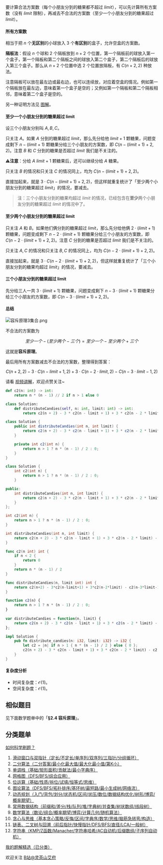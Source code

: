 要计算合法方案数（每个小朋友分到的糖果都不超过 $\textit{limit}$），可以先计算所有方案数（没有 $\textit{limit}$ 限制），再减去不合法的方案数（至少一个小朋友分到的糖果超过 $\textit{limit}$）。

#### 所有方案数

相当于把 $n$ 个**无区别**的小球放入 $3$ 个**有区别**的盒子，允许空盒的方案数。

**隔板法**：假设 $n$ 个球和 $2$ 个隔板放到 $n+2$ 个位置，第一个隔板前的球放入第一个盒子，第一个隔板和第二个隔板之间的球放入第二个盒子，第二个隔板后的球放入第三个盒子。那么从 $n+2$ 个位置中选 $2$ 个位置放隔板，有 $C(n+2, 2)$ 种放法。

注意隔板可以放在最左边或最右边，也可以连续放，对应着空盒的情况。例如第一个隔板放在最左边，意味着第一个盒子是空的；又例如第一个隔板和第二个隔板相邻，意味着第二个盒子是空的。

另一种证明方法见 [图解](https://leetcode.cn/problems/count-ways-to-make-array-with-product/solutions/2713481/tu-jie-zhi-yin-zi-fen-jie-fang-qiu-wen-t-fboo/)。

#### 至少一个小朋友分到的糖果超过 limit

设三个小朋友分别叫 $A,B,C$。

只关注 $A$。如果 $A$ 分到的糖果超过 $\textit{limit}$，那么先分给他 $\textit{limit}+1$ 颗糖果，问题变成剩下 $n-(\textit{limit}+1)$ 颗糖果分给三个小朋友的方案数，即 $C(n-(\textit{limit}+1)+2, 2)$。注意 $B$ 和 $C$ 分到的糖果是否超过 $\textit{limit}$ 我们是不关注的。

⚠**注意**：分给 $A$ $\textit{limit}+1$ 颗糖果后，还可以继续分给 $A$ 糖果。

只关注 $B$ 的情况和只关注 $C$ 的情况同上，均为 $C(n-(\textit{limit}+1)+2, 2)$。

直接加起来，就是 $3\cdot C(n-(\textit{limit}+1)+2, 2)$，但这样就重复统计了「至少两个小朋友分到的糖果超过 $\textit{limit}$」的情况，要减去。

> 注：三个小朋友分到的糖果均超过 $\textit{limit}$ 的情况，已经包含在**至少**两个小朋友分到的糖果超过 $\textit{limit}$ 的情况中了。

#### 至少两个小朋友分到的糖果超过 limit

只关注 $A$ 和 $B$。如果他们俩分到的糖果超过 $\textit{limit}$，那么先分给他俩 $2\cdot (\textit{limit}+1)$ 颗糖果，问题变成剩下 $n-2\cdot (\textit{limit}+1)$ 颗糖果分给三个小朋友的方案数，即 $C(n-2\cdot(\textit{limit}+1)+2, 2)$。注意 $C$ 分到的糖果是否超过 $\textit{limit}$ 我们是不关注的。

只关注 $A,C$ 的情况和只关注 $B,C$ 的情况同上，均为 $C(n-2\cdot(\textit{limit}+1)+2, 2)$。

直接加起来，就是 $3\cdot C(n-2\cdot(\textit{limit}+1)+2, 2)$，但这样就重复统计了「三个小朋友分到的糖果均超过 $\textit{limit}$」的情况，要减去。

#### 三个小朋友分到的糖果超过 limit

先分给三人一共 $3\cdot (\textit{limit}+1)$ 颗糖果，问题变成剩下 $n-3\cdot (\textit{limit}+1)$ 颗糖果分给三个小朋友的方案数，即 $C(n-3\cdot(\textit{limit}+1)+2, 2)$。

#### 总结

![容斥原理3集合.png](https://pic.leetcode.cn/1748767879-BFKbsF-%E5%AE%B9%E6%96%A5%E5%8E%9F%E7%90%863%E9%9B%86%E5%90%88.png)

不合法的方案数为

$$
至少一个 - (至少两个 - 三个) = 至少一个 - 至少两个 + 三个
$$

这就是**容斥原理**。

最后用所有方案数减去不合法的方案数，整理得到答案：

$$
C(n+2, 2) - 3\cdot C(n-\textit{limit}+1, 2) + 3\cdot C(n-2\cdot\textit{limit}, 2) - C(n-3\cdot \textit{limit}-1, 2)
$$

请看 [视频讲解](https://www.bilibili.com/video/BV1Ww411T7JP/)，欢迎点赞关注~

```py [sol-Python3]
def c2(n: int) -> int:
    return n * (n - 1) // 2 if n > 1 else 0

class Solution:
    def distributeCandies(self, n: int, limit: int) -> int:
        return c2(n + 2) - 3 * c2(n - limit + 1) + 3 * c2(n - 2 * limit) - c2(n - 3 * limit - 1)
```

```java [sol-Java]
class Solution {
    public int distributeCandies(int n, int limit) {
        return c2(n + 2) - 3 * c2(n - limit + 1) + 3 * c2(n - 2 * limit) - c2(n - 3 * limit - 1);
    }

    private int c2(int n) {
        return n > 1 ? n * (n - 1) / 2 : 0;
    }
}
```

```cpp [sol-C++]
class Solution {
    int c2(int n) {
        return n > 1 ? n * (n - 1) / 2 : 0;
    }

public:
    int distributeCandies(int n, int limit) {
        return c2(n + 2) - 3 * c2(n - limit + 1) + 3 * c2(n - 2 * limit) - c2(n - 3 * limit - 1);
    }
};
```

```c [sol-C]
int c2(int n) {
    return n > 1 ? n * (n - 1) / 2 : 0;
}

int distributeCandies(int n, int limit) {
    return c2(n + 2) - 3 * c2(n - limit + 1) + 3 * c2(n - 2 * limit) - c2(n - 3 * limit - 1);
}
```

```go [sol-Go]
func c2(n int) int {
	if n < 2 {
		return 0
	}
	return n * (n - 1) / 2
}

func distributeCandies(n, limit int) int {
	return c2(n+2) - 3*c2(n-limit+1) + 3*c2(n-2*limit) - c2(n-3*limit-1)
}
```

```js [sol-JavaScript]
function c2(n) {
    return n > 1 ? n * (n - 1) / 2 : 0;
}
    
var distributeCandies = function(n, limit) {
    return c2(n + 2) - 3 * c2(n - limit + 1) + 3 * c2(n - 2 * limit) - c2(n - 3 * limit - 1);
};
```

```rust [sol-Rust]
impl Solution {
    pub fn distribute_candies(n: i32, limit: i32) -> i32 {
        let c2 = |n| if n > 1 { n * (n - 1) / 2 } else { 0 };
        c2(n + 2) - 3 * c2(n - limit + 1) + 3 * c2(n - 2 * limit) - c2(n - 3 * limit - 1)
    }
}
```

#### 复杂度分析

- 时间复杂度：$\mathcal{O}(1)$。
- 空间复杂度：$\mathcal{O}(1)$。

## 相似题目

见下面数学题单中的「**§2.4 容斥原理**」。

## 分类题单

[如何科学刷题？](https://leetcode.cn/circle/discuss/RvFUtj/)

1. [滑动窗口与双指针（定长/不定长/单序列/双序列/三指针/分组循环）](https://leetcode.cn/circle/discuss/0viNMK/)
2. [二分算法（二分答案/最小化最大值/最大化最小值/第K小）](https://leetcode.cn/circle/discuss/SqopEo/)
3. [单调栈（基础/矩形面积/贡献法/最小字典序）](https://leetcode.cn/circle/discuss/9oZFK9/)
4. [网格图（DFS/BFS/综合应用）](https://leetcode.cn/circle/discuss/YiXPXW/)
5. [位运算（基础/性质/拆位/试填/恒等式/思维）](https://leetcode.cn/circle/discuss/dHn9Vk/)
6. [图论算法（DFS/BFS/拓扑排序/基环树/最短路/最小生成树/网络流）](https://leetcode.cn/circle/discuss/01LUak/)
7. [动态规划（入门/背包/划分/状态机/区间/状压/数位/数据结构优化/树形/博弈/概率期望）](https://leetcode.cn/circle/discuss/tXLS3i/)
8. [常用数据结构（前缀和/差分/栈/队列/堆/字典树/并查集/树状数组/线段树）](https://leetcode.cn/circle/discuss/mOr1u6/)
9. [数学算法（数论/组合/概率期望/博弈/计算几何/随机算法）](https://leetcode.cn/circle/discuss/IYT3ss/)
10. [贪心与思维（基本贪心策略/反悔/区间/字典序/数学/思维/脑筋急转弯/构造）](https://leetcode.cn/circle/discuss/g6KTKL/)
11. [链表、二叉树与回溯（前后指针/快慢指针/DFS/BFS/直径/LCA/一般树）](https://leetcode.cn/circle/discuss/K0n2gO/)
12. [字符串（KMP/Z函数/Manacher/字符串哈希/AC自动机/后缀数组/子序列自动机）](https://leetcode.cn/circle/discuss/SJFwQI/)

[我的题解精选（已分类）](https://github.com/EndlessCheng/codeforces-go/blob/master/leetcode/SOLUTIONS.md)

欢迎关注 [B站@灵茶山艾府](https://space.bilibili.com/206214)
